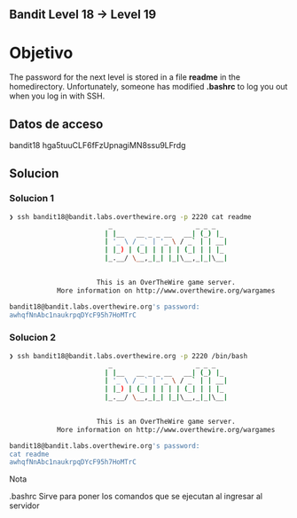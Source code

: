 ## Bandit Level 18 → Level 19

# Objetivo
The password for the next level is stored in a file **readme** in the homedirectory. Unfortunately, someone has modified **.bashrc** to log you out when you log in with SSH.

## Datos de acceso

bandit18
hga5tuuCLF6fFzUpnagiMN8ssu9LFrdg

## Solucion

### Solucion 1

```bash
❯ ssh bandit18@bandit.labs.overthewire.org -p 2220 cat readme
                         _                     _ _ _   
                        | |__   __ _ _ __   __| (_) |_ 
                        | '_ \ / _` | '_ \ / _` | | __|
                        | |_) | (_| | | | | (_| | | |_ 
                        |_.__/ \__,_|_| |_|\__,_|_|\__|
                                                       

                      This is an OverTheWire game server. 
            More information on http://www.overthewire.org/wargames

bandit18@bandit.labs.overthewire.org's password: 
awhqfNnAbc1naukrpqDYcF95h7HoMTrC
```

### Solucion 2

```bash
❯ ssh bandit18@bandit.labs.overthewire.org -p 2220 /bin/bash
                         _                     _ _ _   
                        | |__   __ _ _ __   __| (_) |_ 
                        | '_ \ / _` | '_ \ / _` | | __|
                        | |_) | (_| | | | | (_| | | |_ 
                        |_.__/ \__,_|_| |_|\__,_|_|\__|
                                                       

                      This is an OverTheWire game server. 
            More information on http://www.overthewire.org/wargames

bandit18@bandit.labs.overthewire.org's password: 
cat readme
awhqfNnAbc1naukrpqDYcF95h7HoMTrC


```


Nota

.bashrc     Sirve para poner los comandos que se ejecutan al ingresar al servidor

